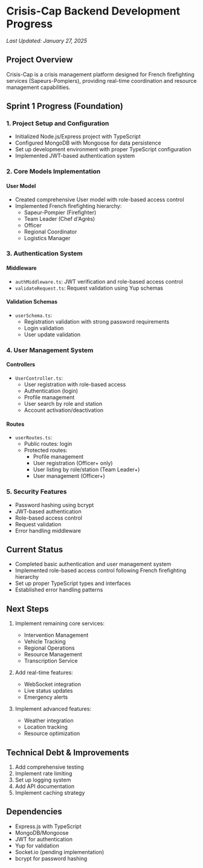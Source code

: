 # Crisis-Cap Backend Development Progress
*Last Updated: January 27, 2025*

## Project Overview
Crisis-Cap is a crisis management platform designed for French firefighting services (Sapeurs-Pompiers), providing real-time coordination and resource management capabilities.

## Sprint 1 Progress (Foundation)

### 1. Project Setup and Configuration
- Initialized Node.js/Express project with TypeScript
- Configured MongoDB with Mongoose for data persistence
- Set up development environment with proper TypeScript configuration
- Implemented JWT-based authentication system

### 2. Core Models Implementation
#### User Model
- Created comprehensive User model with role-based access control
- Implemented French firefighting hierarchy:
  - Sapeur-Pompier (Firefighter)
  - Team Leader (Chef d'Agrès)
  - Officer
  - Regional Coordinator
  - Logistics Manager

### 3. Authentication System
#### Middleware
- `authMiddleware.ts`: JWT verification and role-based access control
- `validateRequest.ts`: Request validation using Yup schemas

#### Validation Schemas
- `userSchema.ts`: 
  - Registration validation with strong password requirements
  - Login validation
  - User update validation

### 4. User Management System
#### Controllers
- `UserController.ts`: 
  - User registration with role-based access
  - Authentication (login)
  - Profile management
  - User search by role and station
  - Account activation/deactivation

#### Routes
- `userRoutes.ts`:
  - Public routes: login
  - Protected routes:
    - Profile management
    - User registration (Officer+ only)
    - User listing by role/station (Team Leader+)
    - User management (Officer+)

### 5. Security Features
- Password hashing using bcrypt
- JWT-based authentication
- Role-based access control
- Request validation
- Error handling middleware

## Current Status
- Completed basic authentication and user management system
- Implemented role-based access control following French firefighting hierarchy
- Set up proper TypeScript types and interfaces
- Established error handling patterns

## Next Steps
1. Implement remaining core services:
   - Intervention Management
   - Vehicle Tracking
   - Regional Operations
   - Resource Management
   - Transcription Service

2. Add real-time features:
   - WebSocket integration
   - Live status updates
   - Emergency alerts

3. Implement advanced features:
   - Weather integration
   - Location tracking
   - Resource optimization

## Technical Debt & Improvements
1. Add comprehensive testing
2. Implement rate limiting
3. Set up logging system
4. Add API documentation
5. Implement caching strategy

## Dependencies
- Express.js with TypeScript
- MongoDB/Mongoose
- JWT for authentication
- Yup for validation
- Socket.io (pending implementation)
- bcrypt for password hashing
